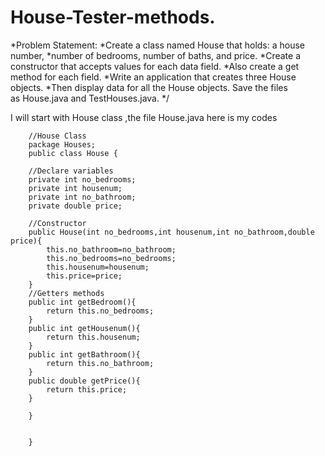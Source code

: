 # House-Tester-methods.

*Problem Statement:
*Create a class named House that holds: a house number,
*number of bedrooms, number of baths, and price.
*Create a constructor that accepts values for each data field. 
*Also create a get method for each field. 
*Write an application that creates three House objects.
*Then display data for all the House objects. Save the files as House.java and TestHouses.java.
*/

I will start with House class ,the file House.java
here is my codes


        //House Class
        package Houses; 
        public class House {

        //Declare variables
        private int no_bedrooms;        
        private int housenum;
        private int no_bathroom;
        private double price;
    
        //Constructor
        public House(int no_bedrooms,int housenum,int no_bathroom,double price){
            this.no_bathroom=no_bathroom;
            this.no_bedrooms=no_bedrooms;
            this.housenum=housenum;
            this.price=price;
        }
        //Getters methods
        public int getBedroom(){
            return this.no_bedrooms;
        }
        public int getHousenum(){
            return this.housenum;
        }
        public int getBathroom(){
            return this.no_bathroom;
        }
        public double getPrice(){
            return this.price;
        }
    
        }

    
        }
